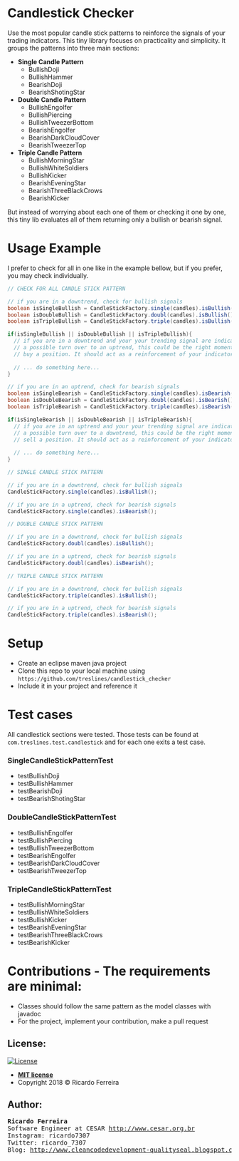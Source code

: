 # Candlestick Checker
Use the most popular candle stick patterns to reinforce the signals of your trading indicators.
This tiny library focuses on practicality and simplicity. It groups the patterns into three main sections:

- **Single Candle Pattern**
  - BullishDoji
  - BullishHammer
  - BearishDoji
  - BearishShotingStar
- **Double Candle Pattern**
  - BullishEngolfer
  - BullishPiercing
  - BullishTweezerBottom
  - BearishEngolfer
  - BearishDarkCloudCover
  - BearishTweezerTop
- **Triple Candle Pattern**
  - BullishMorningStar
  - BullishWhiteSoldiers
  - BullishKicker
  - BearishEveningStar
  - BearishThreeBlackCrows
  - BearishKicker

But instead of worrying about each one of them or checking it one by one, this tiny lib evaluates all of them returning only a bullish or bearish signal.

# Usage Example
I prefer to check for all in one like in the example bellow, but if you prefer, you may check individually.
```java
// CHECK FOR ALL CANDLE STICK PATTERN

// if you are in a downtrend, check for bullish signals
boolean isSingleBullish = CandleStickFactory.single(candles).isBullish();
boolean isDoubleBullish = CandleStickFactory.doubl(candles).isBullish();
boolean isTripleBullish = CandleStickFactory.triple(candles).isBullish();

if(isSingleBullish || isDoubleBullish || isTripleBullish){
  // if you are in a downtrend and your your trending signal are indicating
  // a possible turn over to an uptrend, this could be the right moment to 
  // buy a position. It should act as a reinforcement of your indicators
  
  // ... do something here...
}

// if you are in an uptrend, check for bearish signals
boolean isSingleBearish = CandleStickFactory.single(candles).isBearish();
boolean isDoubleBearish = CandleStickFactory.doubl(candles).isBearish();
boolean isTripleBearish = CandleStickFactory.triple(candles).isBearish();

if(isSingleBearish || isDoubleBearish || isTripleBearish){
  // if you are in an uptrend and your your trending signal are indicating
  // a possible turn over to a downtrend, this could be the right moment to 
  // sell a position. It should act as a reinforcement of your indicators
  
  // ... do something here...
}
```


```java
// SINGLE CANDLE STICK PATTERN

// if you are in a downtrend, check for bullish signals
CandleStickFactory.single(candles).isBullish();

// if you are in a uptrend, check for bearish signals
CandleStickFactory.single(candles).isBearish();
```
```java
// DOUBLE CANDLE STICK PATTERN

// if you are in a downtrend, check for bullish signals
CandleStickFactory.doubl(candles).isBullish();

// if you are in a uptrend, check for bearish signals
CandleStickFactory.doubl(candles).isBearish();
```
```java
// TRIPLE CANDLE STICK PATTERN

// if you are in a downtrend, check for bullish signals
CandleStickFactory.triple(candles).isBullish();

// if you are in a uptrend, check for bearish signals
CandleStickFactory.triple(candles).isBearish();
```

# Setup
- Create an eclipse maven java project
- Clone this repo to your local machine using `https://github.com/treslines/candlestick_checker`
- Include it in your project and reference it

# Test cases
All candlestick sections were tested. Those tests can be found at `com.treslines.test.candlestick` and for each one exits a  test case.

### SingleCandleStickPatternTest
  - testBullishDoji
  - testBullishHammer
  - testBearishDoji
  - testBearishShotingStar
### DoubleCandleStickPatternTest
  - testBullishEngolfer
  - testBullishPiercing
  - testBullishTweezerBottom
  - testBearishEngolfer
  - testBearishDarkCloudCover
  - testBearishTweezerTop
### TripleCandleStickPatternTest
  - testBullishMorningStar
  - testBullishWhiteSoldiers
  - testBullishKicker
  - testBearishEveningStar
  - testBearishThreeBlackCrows
  - testBearishKicker

# Contributions - The requirements are minimal:
  - Classes should follow the same pattern as the model classes with javadoc
  - For the project, implement your contribution, make a pull request

## License:
[![License](http://img.shields.io/:license-mit-blue.svg?style=flat-square)](http://badges.mit-license.org)
- **[MIT license](http://opensource.org/licenses/mit-license.php)**
- Copyright 2018 © Ricardo Ferreira

## Author:
<pre>
<b>Ricardo Ferreira</b>
Software Engineer at CESAR <a href="http://www.cesar.org.br">http://www.cesar.org.br</a>
Instagram: ricardo7307
Twitter: ricardo_7307
Blog: <a href="http://www.cleancodedevelopment-qualityseal.blogspot.com.br">http://www.cleancodedevelopment-qualityseal.blogspot.com.br</a>
</pre>




